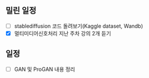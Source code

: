 ## 밀린 일정
- [ ] stablediffusion 코드 돌려보기(Kaggle dataset, Wandb)
- [x] 멀티미디어신호처리 지난 주차 강의 2개 듣기

## 일정
- [ ] GAN 및 ProGAN 내용 정리